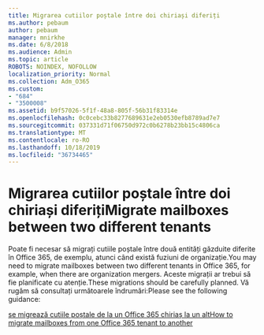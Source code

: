 ```yaml
---
title: Migrarea cutiilor poștale între doi chiriași diferiți
ms.author: pebaum
author: pebaum
manager: mnirkhe
ms.date: 6/8/2018
ms.audience: Admin
ms.topic: article
ROBOTS: NOINDEX, NOFOLLOW
localization_priority: Normal
ms.collection: Adm_O365
ms.custom:
- "684"
- "3500008"
ms.assetid: b9f57026-5f1f-48a8-805f-56b31f83314e
ms.openlocfilehash: 0c0cebc33b8277689631e2eb0530efb8789ad7e7
ms.sourcegitcommit: 037331d71f06750d972c0b6278b23bb15c4806ca
ms.translationtype: MT
ms.contentlocale: ro-RO
ms.lasthandoff: 10/18/2019
ms.locfileid: "36734465"
---
```

# <a name="migrate-mailboxes-between-two-different-tenants"></a><span data-ttu-id="2a9ec-102">Migrarea cutiilor poștale între doi chiriași diferiți</span><span class="sxs-lookup"><span data-stu-id="2a9ec-102">Migrate mailboxes between two different tenants</span></span>

<span data-ttu-id="2a9ec-103">Poate fi necesar să migrați cutiile poștale între două entități găzduite diferite în Office 365, de exemplu, atunci când există fuziuni de organizație.</span><span class="sxs-lookup"><span data-stu-id="2a9ec-103">You may need to migrate mailboxes between two different tenants in Office 365, for example, when there are organization mergers.</span></span> <span data-ttu-id="2a9ec-104">Aceste migrații ar trebui să fie planificate cu atenție.</span><span class="sxs-lookup"><span data-stu-id="2a9ec-104">These migrations should be carefully planned.</span></span> <span data-ttu-id="2a9ec-105">Vă rugăm să consultați următoarele îndrumări:</span><span class="sxs-lookup"><span data-stu-id="2a9ec-105">Please see the following guidance:</span></span>
  
[<span data-ttu-id="2a9ec-106">se migrează cutiile poștale de la un Office 365 chiriaș la un alt</span><span class="sxs-lookup"><span data-stu-id="2a9ec-106">How to migrate mailboxes from one Office 365 tenant to another</span></span>](https://docs.microsoft.com/Exchange/mailbox-migration/migrate-mailboxes-across-tenants)
  